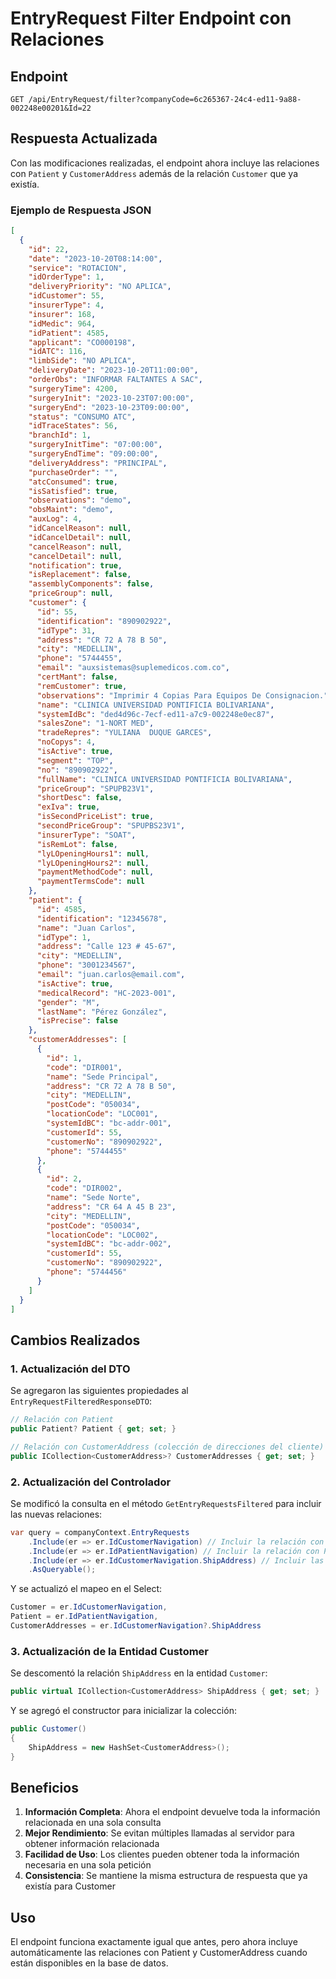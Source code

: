 # EntryRequest Filter Endpoint con Relaciones

## Endpoint
```
GET /api/EntryRequest/filter?companyCode=6c265367-24c4-ed11-9a88-002248e00201&Id=22
```

## Respuesta Actualizada

Con las modificaciones realizadas, el endpoint ahora incluye las relaciones con `Patient` y `CustomerAddress` además de la relación `Customer` que ya existía.

### Ejemplo de Respuesta JSON

```json
[
  {
    "id": 22,
    "date": "2023-10-20T08:14:00",
    "service": "ROTACION",
    "idOrderType": 1,
    "deliveryPriority": "NO APLICA",
    "idCustomer": 55,
    "insurerType": 4,
    "insurer": 168,
    "idMedic": 964,
    "idPatient": 4585,
    "applicant": "CO000198",
    "idATC": 116,
    "limbSide": "NO APLICA",
    "deliveryDate": "2023-10-20T11:00:00",
    "orderObs": "INFORMAR FALTANTES A SAC",
    "surgeryTime": 4200,
    "surgeryInit": "2023-10-23T07:00:00",
    "surgeryEnd": "2023-10-23T09:00:00",
    "status": "CONSUMO ATC",
    "idTraceStates": 56,
    "branchId": 1,
    "surgeryInitTime": "07:00:00",
    "surgeryEndTime": "09:00:00",
    "deliveryAddress": "PRINCIPAL",
    "purchaseOrder": "",
    "atcConsumed": true,
    "isSatisfied": true,
    "observations": "demo",
    "obsMaint": "demo",
    "auxLog": 4,
    "idCancelReason": null,
    "idCancelDetail": null,
    "cancelReason": null,
    "cancelDetail": null,
    "notification": true,
    "isReplacement": false,
    "assemblyComponents": false,
    "priceGroup": null,
    "customer": {
      "id": 55,
      "identification": "890902922",
      "idType": 31,
      "address": "CR 72 A 78 B 50",
      "city": "MEDELLIN",
      "phone": "5744455",
      "email": "auxsistemas@suplemedicos.com.co",
      "certMant": false,
      "remCustomer": true,
      "observations": "Imprimir 4 Copias Para Equipos De Consignacion.",
      "name": "CLINICA UNIVERSIDAD PONTIFICIA BOLIVARIANA",
      "systemIdBc": "ded4d96c-7ecf-ed11-a7c9-002248e0ec87",
      "salesZone": "1-NORT MED",
      "tradeRepres": "YULIANA  DUQUE GARCES",
      "noCopys": 4,
      "isActive": true,
      "segment": "TOP",
      "no": "890902922",
      "fullName": "CLINICA UNIVERSIDAD PONTIFICIA BOLIVARIANA",
      "priceGroup": "SPUPB23V1",
      "shortDesc": false,
      "exIva": true,
      "isSecondPriceList": true,
      "secondPriceGroup": "SPUPBS23V1",
      "insurerType": "SOAT",
      "isRemLot": false,
      "lyLOpeningHours1": null,
      "lyLOpeningHours2": null,
      "paymentMethodCode": null,
      "paymentTermsCode": null
    },
    "patient": {
      "id": 4585,
      "identification": "12345678",
      "name": "Juan Carlos",
      "idType": 1,
      "address": "Calle 123 # 45-67",
      "city": "MEDELLIN",
      "phone": "3001234567",
      "email": "juan.carlos@email.com",
      "isActive": true,
      "medicalRecord": "HC-2023-001",
      "gender": "M",
      "lastName": "Pérez González",
      "isPrecise": false
    },
    "customerAddresses": [
      {
        "id": 1,
        "code": "DIR001",
        "name": "Sede Principal",
        "address": "CR 72 A 78 B 50",
        "city": "MEDELLIN",
        "postCode": "050034",
        "locationCode": "LOC001",
        "systemIdBC": "bc-addr-001",
        "customerId": 55,
        "customerNo": "890902922",
        "phone": "5744455"
      },
      {
        "id": 2,
        "code": "DIR002",
        "name": "Sede Norte",
        "address": "CR 64 A 45 B 23",
        "city": "MEDELLIN",
        "postCode": "050034",
        "locationCode": "LOC002",
        "systemIdBC": "bc-addr-002",
        "customerId": 55,
        "customerNo": "890902922",
        "phone": "5744456"
      }
    ]
  }
]
```

## Cambios Realizados

### 1. Actualización del DTO
Se agregaron las siguientes propiedades al `EntryRequestFilteredResponseDTO`:

```csharp
// Relación con Patient
public Patient? Patient { get; set; }

// Relación con CustomerAddress (colección de direcciones del cliente)
public ICollection<CustomerAddress>? CustomerAddresses { get; set; }
```

### 2. Actualización del Controlador
Se modificó la consulta en el método `GetEntryRequestsFiltered` para incluir las nuevas relaciones:

```csharp
var query = companyContext.EntryRequests
    .Include(er => er.IdCustomerNavigation) // Incluir la relación con Customer
    .Include(er => er.IdPatientNavigation) // Incluir la relación con Patient
    .Include(er => er.IdCustomerNavigation.ShipAddress) // Incluir las direcciones del cliente
    .AsQueryable();
```

Y se actualizó el mapeo en el Select:

```csharp
Customer = er.IdCustomerNavigation,
Patient = er.IdPatientNavigation,
CustomerAddresses = er.IdCustomerNavigation?.ShipAddress
```

### 3. Actualización de la Entidad Customer
Se descomentó la relación `ShipAddress` en la entidad `Customer`:

```csharp
public virtual ICollection<CustomerAddress> ShipAddress { get; set; }
```

Y se agregó el constructor para inicializar la colección:

```csharp
public Customer()
{
    ShipAddress = new HashSet<CustomerAddress>();
}
```

## Beneficios

1. **Información Completa**: Ahora el endpoint devuelve toda la información relacionada en una sola consulta
2. **Mejor Rendimiento**: Se evitan múltiples llamadas al servidor para obtener información relacionada
3. **Facilidad de Uso**: Los clientes pueden obtener toda la información necesaria en una sola petición
4. **Consistencia**: Se mantiene la misma estructura de respuesta que ya existía para Customer

## Uso

El endpoint funciona exactamente igual que antes, pero ahora incluye automáticamente las relaciones con Patient y CustomerAddress cuando están disponibles en la base de datos. 